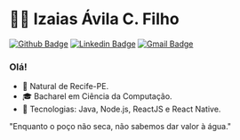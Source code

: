 # 👨‍🚀 Izaias Ávila C. Filho

[![Github Badge](https://img.shields.io/badge/-Github-000?style=for-the-badge&logo=Github&logoColor=white&link=https://github.com/izaiasavila)](https://github.com/izaiasavila)
[![Linkedin Badge](https://img.shields.io/badge/-LinkedIn-blue?style=for-the-badge&logo=Linkedin&logoColor=white&link=https://www.linkedin.com/in/izaiasavila/)](https://www.linkedin.com/in/izaiasavila/)
[![Gmail Badge](https://img.shields.io/badge/-Gmail-c14438?style=for-the-badge&logo=Email&logoColor=white&link=mailto:izaias@softwaresobmedida.com)](mailto:izaias@softwaresobmedida.com)

### Olá!

- :round_pushpin: Natural de Recife-PE.
- 🎓 Bacharel em Ciência da Computação.
- 🚀 Tecnologias: Java, Node.js, ReactJS e React Native.

>
  "Enquanto o poço não seca, não sabemos dar valor à água."
>


